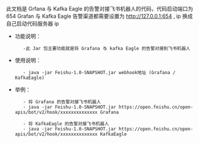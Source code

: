 此文档是 Grfana 与 Kafka Eagle 的告警对接飞书机器人的代码，代码启动端口为 654
Grafan 与 Kafka Eagle 告警渠道都需要设置为 http://127.0.0.1:654 , ip 换成自己启动代码服务器 ip

- 功能说明：

         -此 Jar 包主要功能就是将 Grafana 与 kafka Eagle 的告警对接到飞书机器人

- 使用说明：

         - java -jar Feishu-1.0-SNAPSHOT.jar webhook地址 (Grafana / KafkaEagle)

- 举例：

         - 将 Grafana 的告警对接飞书机器人 
         - java -jar Feishu-1.0-SNAPSHOT.jar https://open.feishu.cn/open-apis/bot/v2/hook/xxxxxxxxxxxxxx Grafana
         
         - 将 KafkaEagle 的告警对接飞书机器人
         - java -jar Feishu-1.0-SNAPSHOT.jar https://open.feishu.cn/open-apis/bot/v2/hook/xxxxxxxxxxxxxx KafkaEagle
